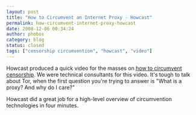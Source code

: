 ```yaml
---
layout: post
title: "How to Circumvent an Internet Proxy - Howcast"
permalink: how-circumvent-internet-proxy-howcast
date: 2008-12-06 00:34:24
author: phobos
category: blog
status: closed
tags: ["censorship circumvention", "howcast", "video"]
---
```


Howcast produced a quick video for the masses on [how to circumvent censorship](http://www.howcast.com/videos/90601-How-To-Circumvent-an-Internet-Proxy). We were technical consultants for this video. It's tough to talk about Tor, when the first question you're trying to answer is "What is a proxy? And why do I care?"

Howcast did a great job for a high-level overview of circumvention technologies in four minutes.
